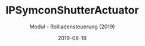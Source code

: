 ---
title: IPSymconShutterActuator
date: 2019-08-18
subtitle: Modul - Rollladensteuerung (2019)
link: https://github.com/Wilkware/IPSymconShutterActuator
image: https://opengraph.githubassets.com/30163aec73077d5c5ffc151412f88bb0bfffab396231a0cd9c274a92c51c36d4/Wilkware/IPSymconShutterActuator
---